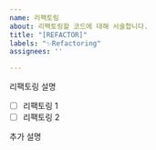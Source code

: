 ```yaml
---
name: 리팩토링
about: 리팩토링할 코드에 대해 서술합니다.
title: "[REFACTOR]"
labels: "✨Refactoring"
assignees: ''

---
```


리팩토링 설명
- [ ] 리팩토링 1
- [ ] 리팩토링 2

추가 설명
